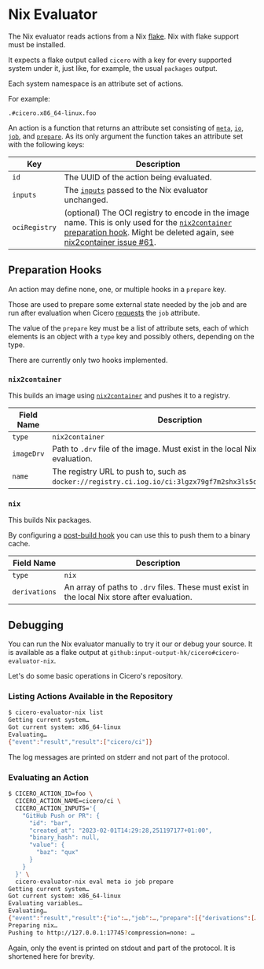 # Nix Evaluator

The Nix evaluator reads actions from a Nix [flake](https://nixos.wiki/wiki/Flakes).
Nix with flake support must be installed.

It expects a flake output called `cicero` with a key for every supported system under it,
just like, for example, the usual `packages` output.

Each system namespace is an attribute set of actions.

For example:

	.#cicero.x86_64-linux.foo

An action is a function that returns an attribute set consisting of [`meta`](action.md#meta), [`io`](action.md#io), [`job`](action.md#job), and [`prepare`](#preparation-hooks).
As its only argument the function takes an attribute set with the following keys:

| Key           | Description                                                                                                                                                                                                                                     |
|---------------|-------------------------------------------------------------------------------------------------------------------------------------------------------------------------------------------------------------------------------------------------|
| `id`          | The UUID of the action being evaluated.                                                                                                                                                                                                         |
| `inputs`      | The [`inputs`](evaluator.md#environment-variables) passed to the Nix evaluator unchanged.                                                                                                                                                       |
| `ociRegistry` | (optional) The OCI registry to encode in the image name. This is only used for the [`nix2container` preparation hook](#nix2container). Might be deleted again, see [nix2container issue #61](https://github.com/nlewo/nix2container/issues/61). |

## Preparation Hooks

An action may define none, one, or multiple hooks in a `prepare` key.

Those are used to prepare some external state needed by the job
and are run after evaluation when Cicero [requests](evaluator.md#command-line-arguments) the `job` attribute.

The value of the `prepare` key must be a list of attribute sets,
each of which elements is an object with a `type` key and possibly others, depending on the type.

There are currently only two hooks implemented.

### `nix2container`

This builds an image using [`nix2container`](https://github.com/nlewo/nix2container) and pushes it to a registry.

| Field Name | Description                                                                                             |
|------------|---------------------------------------------------------------------------------------------------------|
| `type`     | `nix2container`                                                                                         |
| `imageDrv` | Path to `.drv` file of the image. Must exist in the local Nix store after evaluation.                   |
| `name`     | The registry URL to push to, such as `docker://registry.ci.iog.io/ci:3lgzx79gf7m2shx3ls5dwd09kpwsibpp`. |

### `nix`

This builds Nix packages.

By configuring a [post-build hook](https://nixos.org/manual/nix/stable/advanced-topics/post-build-hook.html) you can use this to push them to a binary cache.

| Field Name    | Description                                                                                  |
|---------------|----------------------------------------------------------------------------------------------|
| `type`        | `nix`                                                                                        |
| `derivations` | An array of paths to `.drv` files. These must exist in the local Nix store after evaluation. |

## Debugging

You can run the Nix evaluator manually to try it our or debug your source.
It is available as a flake output at `github:input-output-hk/cicero#cicero-evaluator-nix`.

Let's do some basic operations in Cicero's repository.

### Listing Actions Available in the Repository

```sh
$ cicero-evaluator-nix list
Getting current system…
Got current system: x86_64-linux
Evaluating…
{"event":"result","result":["cicero/ci"]}
```

The log messages are printed on stderr and not part of the protocol.

### Evaluating an Action

```sh
$ CICERO_ACTION_ID=foo \
  CICERO_ACTION_NAME=cicero/ci \
  CICERO_ACTION_INPUTS='{
    "GitHub Push or PR": {
      "id": "bar",
      "created_at": "2023-02-01T14:29:28,251197177+01:00",
      "binary_hash": null,
      "value": {
        "baz": "qux"
      }
    }
  }' \
  cicero-evaluator-nix eval meta io job prepare
Getting current system…
Got current system: x86_64-linux
Evaluating variables…
Evaluating…
{"event":"result","result":{"io":…,"job":…,"prepare":[{"derivations":[…],"type":"nix"}]}}
Preparing nix…
Pushing to http://127.0.0.1:17745?compression=none: …
```

Again, only the event is printed on stdout and part of the protocol.
It is shortened here for brevity.
